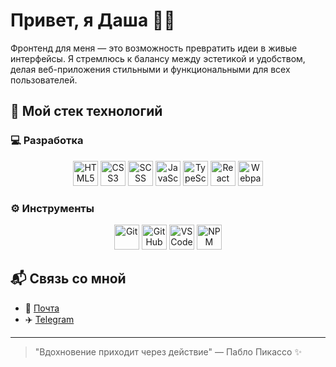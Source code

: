 # Привет, я Даша 👩‍💻

Фронтенд для меня — это возможность превратить идеи в живые интерфейсы. Я стремлюсь к балансу между эстетикой и удобством, делая веб-приложения стильными и функциональными для всех пользователей.

## 🚀 Мой стек технологий

### 💻 Разработка
<p align="center">
  <img src="https://cdn.simpleicons.org/html5/E34F26" width="40" alt="HTML5" title="HTML5"/>
  <img src="https://cdn.simpleicons.org/css3/1572B6" width="40" alt="CSS3" title="CSS3"/>
  <img src="https://cdn.simpleicons.org/sass/CC6699" width="40" alt="SCSS" title="SCSS"/>
  <img src="https://cdn.simpleicons.org/javascript/F7DF1E" width="40" alt="JavaScript" title="JavaScript"/>
  <img src="https://cdn.simpleicons.org/typescript/3178C6" width="40" alt="TypeScript" title="TypeScript"/>
  <img src="https://cdn.simpleicons.org/react/61DAFB" width="40" alt="React" title="React"/>
  <img src="https://cdn.simpleicons.org/webpack/8DD6F9" width="40" alt="Webpack" title="Webpack"/>
</p>

### ⚙️ Инструменты
<p align="center">
  <img src="https://cdn.simpleicons.org/git/F05032" width="40" alt="Git" title="Git"/>
  <img src="https://cdn.simpleicons.org/github/181717" width="40" alt="GitHub" title="GitHub"/>
  <img src="https://cdn.simpleicons.org/visualstudiocode/007ACC" width="40" alt="VS Code" title="VS Code"/>
  <img src="https://cdn.simpleicons.org/npm/CB3837" width="40" alt="NPM" title="NPM"/>
</p>

## 📬 Связь со мной
- 📧 [Почта](mailto:shalyakina.dk@gmail.com)
- ✈️ [Telegram](https://t.me/daria_shalyakina)

---

> "Вдохновение приходит через действие" — Пабло Пикассо ✨
